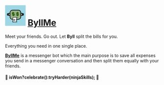 # ![ByllMe Logo](https://github.com/CarlosANovo/ByllMe/blob/master/Logo_min.png)    [**ByllMe**](https://www.messenger.com/t/ByllMe)

Meet your friends. Go out. Let **Byll** split the bills for you.

Everything you need in one single place.


[**ByllMe**](https://www.messenger.com/t/ByllMe) is a messenger bot which the main purpose is to save all expenses you send in a messenger conversation and then split them equally with your friends.


#### :tada: isWon?celebrate():tryHarder(ninjaSkills); :tada:

